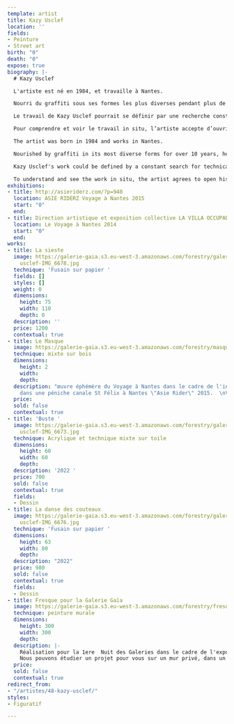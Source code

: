 ```yaml
---
template: artist
title: Kazy Usclef
location: ''
fields:
- Peinture
- Street art
birth: "0"
death: "0"
expose: true
biography: |-
  # Kazy Usclef

  L'artiste est né en 1984, et travaille à Nantes.

  Nourri du graffiti sous ses formes les plus diverses pendant plus de 10 ans, il utilise aujourd'hui un large éventail de technique de représentation (gravure, sérigraphie, encre, pochoir…). Influencé par les classiques de la peinture, l'imagerie underground des années 80 à aujourd'hui ou plus largement par l'art populaire, il n'hésite pas à détourner de manière incisive certaines iconographies sacrées.

  Le travail de Kazy Usclef pourrait se définir par une recherche constante de rencontre, technique, humaine, culturelle où le frottement alimente de manière constante sa recherche artistique. C'est par cette recherche qu'il alimente une variété de langage dans un souci d' accessibilité par le plus grand nombre. Ses productions sont les plus fréquemment nourries de voyages et référencées à la rue, source d'inspiration infinie considérée comme une galerie à ciel ouvert et un parfait terrain d'expérimentation.

  Pour comprendre et voir le travail in situ, l’artiste accepte d’ouvrir son atelier sur rendez-vous. Contactez-moi pour organiser une visite privée au 02-40-48-14-91 (max 6 personnes)

  The artist was born in 1984 and works in Nantes.

  Nourished by graffiti in its most diverse forms for over 10 years, he now uses a wide range of representation techniques (engraving, silkscreen, ink, stencil...). Influenced by the classics of painting, the underground imagery of the 80s to today or more broadly by popular art, he does not hesitate to divert in an incisive way some sacred iconography.

  Kazy Usclef's work could be defined by a constant search for technical, human and cultural encounters where friction constantly feeds his artistic research. It is through this research that he feeds a variety of language in a concern of accessibility by the largest number. His productions are most frequently nourished by travels and referenced to the street, an infinite source of inspiration considered as an open-air gallery and a perfect field for experimentation.

  To understand and see the work in situ, the artist agrees to open his studio by appointment. Contact me to organize a private visit at 02-40-48-14-91 (max 6 people)
exhibitions:
- title: http://asieriderz.com/?p=940
  location: ASIE RIDERZ Voyage à Nantes 2015
  start: "0"
  end: 
- title: Direction artistique et exposition collective LA VILLA OCCUPADA
  location: Le Voyage à Nantes 2014
  start: "0"
  end: 
works:
- title: La sieste
  image: https://galerie-gaia.s3.eu-west-3.amazonaws.com/forestry/galerie-gaia-kazy
    usclef-IMG_6678.jpg
  technique: 'Fusain sur papier '
  fields: []
  styles: []
  weight: 0
  dimensions:
    height: 75
    width: 110
    depth: 0
  description: ''
  price: 1200
  contextual: true
- title: Le Masque
  image: https://galerie-gaia.s3.eu-west-3.amazonaws.com/forestry/masque.jpg
  technique: mixte sur bois
  dimensions:
    height: 2
    width: 
    depth: 
  description: "œuvre éphémère du Voyage à Nantes dans le cadre de l'installation
    dans une péniche canale St Félix à Nantes \"Asie Rider\" 2015.  \nVendue"
  price: 
  sold: false
  contextual: true
- title: 'Buste '
  image: https://galerie-gaia.s3.eu-west-3.amazonaws.com/forestry/galerie-gaia-kazy
    usclef-IMG_6673.jpg
  technique: Acrylique et technique mixte sur toile
  dimensions:
    height: 60
    width: 60
    depth: 
  description: '2022 '
  price: 700
  sold: false
  contextual: true
  fields:
  - Dessin
- title: La danse des couteaux
  image: https://galerie-gaia.s3.eu-west-3.amazonaws.com/forestry/galerie-gaia-kazy
    usclef-IMG_6676.jpg
  technique: 'Fusain sur papier '
  dimensions:
    height: 63
    width: 80
    depth: 
  description: "2022"
  price: 980
  sold: false
  contextual: true
  fields:
  - Dessin
- title: Fresque pour la Galerie Gaïa
  image: https://galerie-gaia.s3.eu-west-3.amazonaws.com/forestry/fresque-pour-la-galerie-gaia.jpg
  technique: peinture murale
  dimensions:
    height: 300
    width: 300
    depth: 
  description: |-
    Réalisation pour la 1ere  Nuit des Galeries dans le cadre de l'exposition La Chambre 21
    Nous pouvons étudier un projet pour vous sur un mur privé, dans un hall d'entreprise, ou sur toile. Prix selon le projet
  price: 
  sold: false
  contextual: true
redirect_from:
- "/artistes/48-kazy-usclef/"
styles:
- Figuratif

---
```

